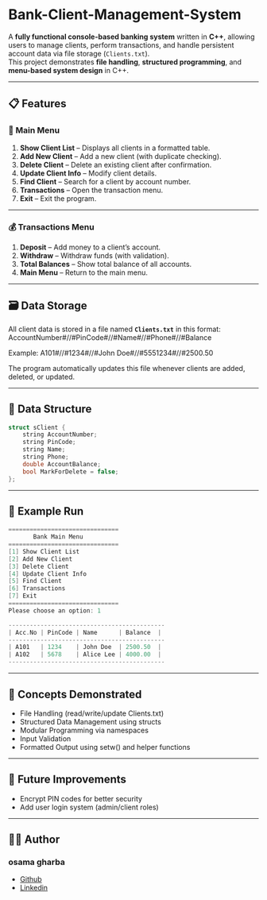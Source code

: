 # Bank-Client-Management-System 
A **fully functional console-based banking system** written in **C++**, allowing users to manage clients, perform transactions, and handle persistent account data via file storage (`Clients.txt`).  
This project demonstrates **file handling**, **structured programming**, and **menu-based system design** in C++.

---

## 📋 Features

### 🧾 Main Menu
1. **Show Client List** – Displays all clients in a formatted table.  
2. **Add New Client** – Add a new client (with duplicate checking).  
3. **Delete Client** – Delete an existing client after confirmation.  
4. **Update Client Info** – Modify client details.  
5. **Find Client** – Search for a client by account number.  
6. **Transactions** – Open the transaction menu.  
7. **Exit** – Exit the program.

---

### 💰 Transactions Menu
1. **Deposit** – Add money to a client’s account.  
2. **Withdraw** – Withdraw funds (with validation).  
3. **Total Balances** – Show total balance of all accounts.  
4. **Main Menu** – Return to the main menu.

---

## 🗃️ Data Storage

All client data is stored in a file named **`Clients.txt`** in this format:
AccountNumber#//#PinCode#//#Name#//#Phone#//#Balance


Example:
A101#//#1234#//#John Doe#//#5551234#//#2500.50


The program automatically updates this file whenever clients are added, deleted, or updated.

---

## 🧱 Data Structure

```cpp
struct sClient {
    string AccountNumber;
    string PinCode;
    string Name;
    string Phone;
    double AccountBalance;
    bool MarkForDelete = false;
};
```
---

## 🧮 Example Run
```cpp
===============================
       Bank Main Menu
===============================
[1] Show Client List
[2] Add New Client
[3] Delete Client
[4] Update Client Info
[5] Find Client
[6] Transactions
[7] Exit
===============================
Please choose an option: 1
```
```cpp
--------------------------------------------
| Acc.No | PinCode | Name      | Balance  |
--------------------------------------------
| A101   | 1234    | John Doe  | 2500.50  |
| A102   | 5678    | Alice Lee | 4000.00  |
--------------------------------------------
```

---

## 🧠 Concepts Demonstrated
* File Handling (read/write/update Clients.txt)
* Structured Data Management using structs
* Modular Programming via namespaces
* Input Validation
* Formatted Output using setw() and helper functions

---

## 🧰 Future Improvements
* Encrypt PIN codes for better security
* Add user login system (admin/client roles)

---

## 🧑‍💻 Author
### osama gharba
* [Github](https://github.com/Osamagharba)
* [Linkedin](https://www.linkedin.com/in/osama-gharba/)
